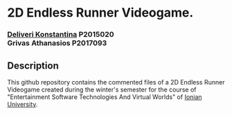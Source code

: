 # 2D Endless Runner Videogame.
### [Deliveri Konstantina](https://github.com/konstantinadeliveri) P2015020<br>Grivas Athanasios P2017093

## Description
This github repository contains the commented files of a 2D Endless Runner Videogame created during the winter's semester for the course of "Entertainment Software Technologies And Virtual Worlds" of [Ionian University](https://ionio.gr/).
